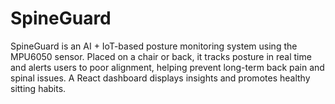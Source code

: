 # SpineGuard
SpineGuard is an AI + IoT-based posture monitoring system using the MPU6050 sensor. Placed on a chair or back, it tracks posture in real time and alerts users to poor alignment, helping prevent long-term back pain and spinal issues. A React dashboard displays insights and promotes healthy sitting habits.
